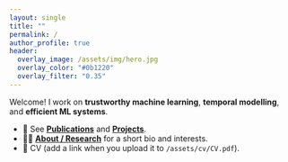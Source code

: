 ```yaml
---
layout: single
title: ""
permalink: /
author_profile: true
header:
  overlay_image: /assets/img/hero.jpg
  overlay_color: "#0b1220"
  overlay_filter: "0.35"
---
```


Welcome!
I work on **trustworthy machine learning**, **temporal modelling**, and **efficient ML systems**.

- 🔬 See **[Publications](/publications/)** and **[Projects](/projects/)**.
- 🧑‍🏫 **[About / Research](/about/)** for a short bio and interests.
- 📄 CV (add a link when you upload it to `/assets/cv/CV.pdf`).